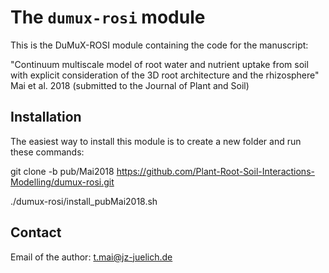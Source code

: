 The `dumux-rosi` module
=================================
This is the DuMuX-ROSI module containing the code for the manuscript:

"Continuum multiscale model of root water and nutrient uptake from soil with explicit consideration of the 3D root architecture and the rhizosphere" Mai et al. 2018 (submitted to the Journal of Plant and Soil) 

Installation
--------------------------

The easiest way to install this module is to create a new folder and run these commands:

git clone -b pub/Mai2018 https://github.com/Plant-Root-Soil-Interactions-Modelling/dumux-rosi.git

./dumux-rosi/install_pubMai2018.sh

Contact
--------------------------
Email of the author: t.mai@jz-juelich.de


